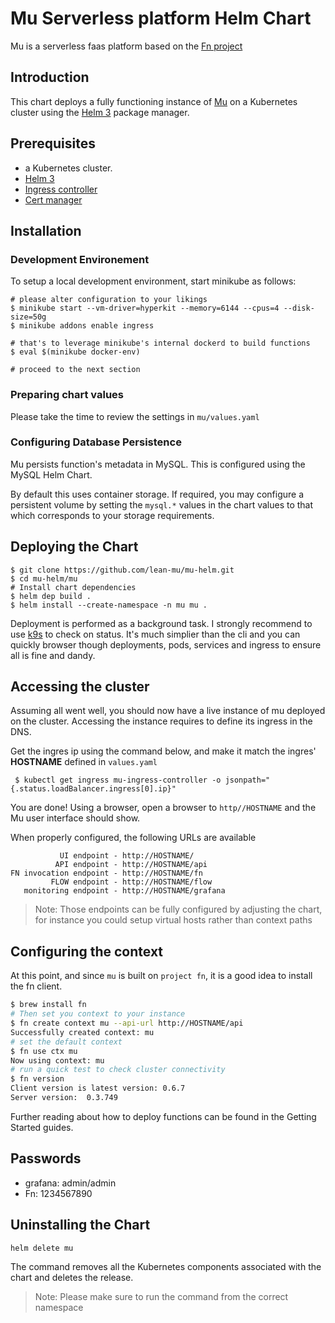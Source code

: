 # Mu Serverless platform Helm Chart

Mu is a serverless faas platform based on the [Fn project](http://fnproject.io)

## Introduction

This chart deploys a fully functioning instance of  [Mu](https://github.com/lean-mu/mu) on a Kubernetes cluster using the [Helm 3](https://helm.sh/) package manager.

## Prerequisites

- a Kubernetes cluster.
- [Helm 3](https://github.com/kubernetes/helm#install)
- [Ingress controller](https://github.com/helm/charts/tree/master/stable/nginx-ingress)
- [Cert manager](https://medium.com/oracledevs/secure-your-kubernetes-services-using-cert-manager-nginx-ingress-and-lets-encrypt-888c8b996260)

## Installation

### Development Environement

To setup a local development environment, start minikube as follows:

```shell
# please alter configuration to your likings
$ minikube start --vm-driver=hyperkit --memory=6144 --cpus=4 --disk-size=50g
$ minikube addons enable ingress

# that's to leverage minikube's internal dockerd to build functions
$ eval $(minikube docker-env)

# proceed to the next section
```

### Preparing chart values

Please take the time to review the settings in `mu/values.yaml`

### Configuring Database Persistence 
 
Mu persists function's metadata in MySQL. This is configured using the MySQL Helm Chart.

By default this uses container storage. If required, you may configure a persistent volume by setting the `mysql.*` values in the chart values to that which corresponds to your storage requirements.

## Deploying the Chart

```shell
$ git clone https://github.com/lean-mu/mu-helm.git
$ cd mu-helm/mu
# Install chart dependencies
$ helm dep build .
$ helm install --create-namespace -n mu mu .
```

Deployment is performed as a background task.
I strongly recommend to use [k9s](https://k9scli.io/) to check on status. It's much simplier than the cli and you can quickly browser though deployments, pods, services and ingress to ensure all is fine and dandy.

## Accessing the cluster

Assuming all went well, you should now have a live instance of mu deployed on the cluster.
Accessing the instance requires to define its ingress in the DNS.

Get the ingres ip using the command below, and make it match the ingres' **HOSTNAME** defined in `values.yaml`

```shell
 $ kubectl get ingress mu-ingress-controller -o jsonpath="{.status.loadBalancer.ingress[0].ip}"
```

You are done!  Using a browser, open a browser to `http//HOSTNAME` and the Mu user interface should show.

When properly configured, the following URLs are available

```text
           UI endpoint - http://HOSTNAME/
          API endpoint - http://HOSTNAME/api
FN invocation endpoint - http://HOSTNAME/fn
         FLOW endpoint - http://HOSTNAME/flow
   monitoring endpoint - http://HOSTNAME/grafana
```

> Note:  Those endpoints can be fully configured by adjusting the chart, for instance you could setup virtual hosts rather than context paths

## Configuring the context

At this point, and since `mu` is built on `project fn`, it is a good idea to install the fn client.

```bash
$ brew install fn
# Then set you context to your instance
$ fn create context mu --api-url http://HOSTNAME/api
Successfully created context: mu
# set the default context
$ fn use ctx mu
Now using context: mu
# run a quick test to check cluster connectivity
$ fn version
Client version is latest version: 0.6.7
Server version:  0.3.749
```

Further reading about how to deploy functions can be found in the Getting Started guides.

## Passwords

- grafana: admin/admin
- Fn: 1234567890

## Uninstalling the Chart

```bash
helm delete mu
```

The command removes all the Kubernetes components associated with the chart and deletes the release.

> Note: Please make sure to run the command from the correct namespace
